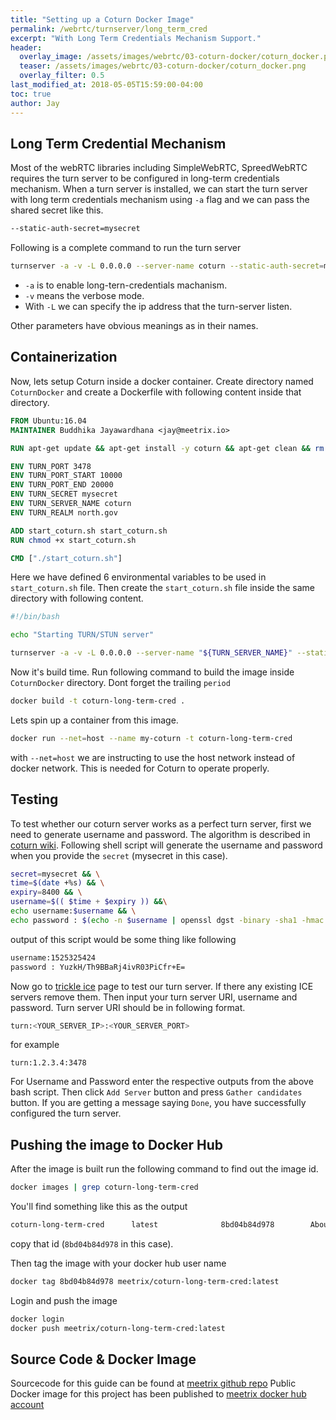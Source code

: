 ```yaml
---
title: "Setting up a Coturn Docker Image"
permalink: /webrtc/turnserver/long_term_cred
excerpt: "With Long Term Credentials Mechanism Support."
header:
  overlay_image: /assets/images/webrtc/03-coturn-docker/coturn_docker.png
  teaser: /assets/images/webrtc/03-coturn-docker/coturn_docker.png
  overlay_filter: 0.5
last_modified_at: 2018-05-05T15:59:00-04:00
toc: true
author: Jay
---
```


## Long Term Credential Mechanism

Most of the webRTC libraries including SimpleWebRTC, SpreedWebRTC requires the turn server to be configured in long-term credentials mechanism. 
When a turn server is installed, we can start the turn server with long term credentials mechanism using `-a` flag and we can pass the shared secret like this.


```bash
--static-auth-secret=mysecret
```


Following is a complete command to run the turn server


```bash
turnserver -a -v -L 0.0.0.0 --server-name coturn --static-auth-secret=mysecret --realm=north.gov  -p 3478 --min-port 10000 --max-port 20000
```

* `-a` is to enable long-tern-credentials machanism. 
* `-v` means the verbose mode. 
* With `-L` we can specify the ip address that the turn-server listen.

Other parameters have obvious meanings as in their names.

## Containerization

Now, lets setup Coturn inside a docker container. Create directory named `CoturnDocker` and create a Dockerfile with following content inside that directory.


```dockerfile
FROM Ubuntu:16.04
MAINTAINER Buddhika Jayawardhana <jay@meetrix.io>

RUN apt-get update && apt-get install -y coturn && apt-get clean && rm -rf /var/lib/apt/lists/* /tmp/* /var/tmp/*

ENV TURN_PORT 3478
ENV TURN_PORT_START 10000
ENV TURN_PORT_END 20000
ENV TURN_SECRET mysecret
ENV TURN_SERVER_NAME coturn
ENV TURN_REALM north.gov

ADD start_coturn.sh start_coturn.sh
RUN chmod +x start_coturn.sh

CMD ["./start_coturn.sh"]
 ```
 
 Here we have defined 6 environmental variables to be used in `start_coturn.sh` file. Then create the `start_coturn.sh` file inside the same directory with following content.
 
 ```bash
#!/bin/bash

echo "Starting TURN/STUN server"

turnserver -a -v -L 0.0.0.0 --server-name "${TURN_SERVER_NAME}" --static-auth-secret="${TURN_SECRET}" --realm=${TURN_REALM}  -p ${TURN_PORT} --min-port ${TURN_PORT_START} --max-port ${TURN_PORT_END} ${TURN_EXTRA}

```

Now it's build time. Run following command to build the image inside `CoturnDocker` directory. Dont forget the trailing `period`
```bash
docker build -t coturn-long-term-cred .
```

Lets spin up a container from this image.

```bash
docker run --net=host --name my-coturn -t coturn-long-term-cred
```

with `--net=host` we are instructing to use the host network instead of docker network. This is needed for Coturn to operate properly.

## Testing

To test whether our coturn server works as a perfect turn server, first we need to generate username and password. The algorithm is described in [coturn wiki](https://github.com/coturn/coturn/wiki/turnserver). Following shell script will generate the username and password when you provide the `secret` (mysecret in this case).

```bash
secret=mysecret && \
time=$(date +%s) && \
expiry=8400 && \
username=$(( $time + $expiry )) &&\
echo username:$username && \
echo password : $(echo -n $username | openssl dgst -binary -sha1 -hmac $secret | openssl base64)
```

output of this script would be some thing like following

```bash
username:1525325424
password : YuzkH/Th9BBaRj4ivR03PiCfr+E=
```

Now go to [trickle ice](https://webrtc.github.io/samples/src/content/peerconnection/trickle-ice/) page to test our turn server.
If there any existing ICE servers remove them. Then input your turn server URI, username and password. Turn server URI should be in following format.

```bash
turn:<YOUR_SERVER_IP>:<YOUR_SERVER_PORT>
```

for example

``` turn:1.2.3.4:3478 ```

For Username and Password enter the respective outputs from the above bash script. Then click `Add Server` button and press `Gather candidates` button. If you are getting a message saying `Done`, you have successfully configured the turn server.

## Pushing the image to Docker Hub
After the image is built run the following command to find out the image id.

```bash
docker images | grep coturn-long-term-cred
```

You'll find something like this as the output

```bash
coturn-long-term-cred      latest              8bd04b84d978        About a minute ago   138MB
```

copy that id (`8bd04b84d978` in this case).

Then tag the image with your docker hub user name

```bash
docker tag 8bd04b84d978 meetrix/coturn-long-term-cred:latest
```

Login and push the image

```bash
docker login
docker push meetrix/coturn-long-term-cred:latest
```

## Source Code & Docker Image

Sourcecode for this guide can be found at [meetrix github repo](https://github.com/meetrix/coturnDockerLongTermCredentials)
Public Docker image for this project has been published to [meetrix docker hub account](https://hub.docker.com/r/meetrix/coturn-long-term-cred/)
 
 
